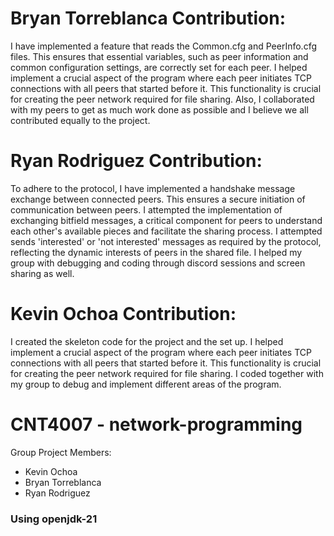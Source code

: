 

# Bryan Torreblanca Contribution:

I have implemented a feature that reads the Common.cfg and PeerInfo.cfg files. This ensures that essential variables, such as peer information and common configuration settings, are correctly set for each peer.
I helped implement a crucial aspect of the program where each peer initiates TCP connections with all peers that started before it. This functionality is crucial for creating the peer network required for file sharing. 
Also, I collaborated with my peers to get as much work done as possible and I believe we all contributed equally to the project.

# Ryan Rodriguez Contribution:

To adhere to the protocol, I have implemented a handshake message exchange between connected peers. This ensures a secure initiation of communication between peers.
I attempted the implementation of exchanging bitfield messages, a critical component for peers to understand each other's available pieces and facilitate the sharing process. 
I attempted sends 'interested' or 'not interested' messages as required by the protocol, reflecting the dynamic interests of peers in the shared file. I helped my group with debugging and coding through discord sessions and screen sharing as well.


# Kevin Ochoa Contribution:
I created the skeleton code for the project and the set up. I helped implement a crucial aspect of the program where each peer initiates TCP connections with all peers that started before it. This functionality is crucial for creating the peer network required for file sharing. I coded together with my group to debug and implement different areas of the program.

# CNT4007 - network-programming

 Group Project Members:
  - Kevin Ochoa
  - Bryan Torreblanca
  - Ryan Rodriguez

### Using openjdk-21
